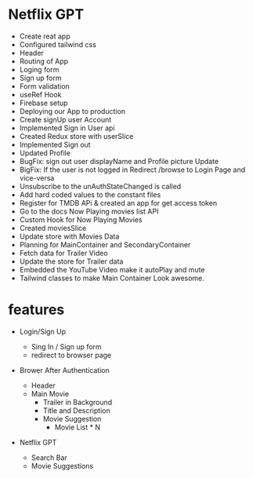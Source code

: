 
# Netflix GPT

- Create reat app
- Configured tailwind css
- Header
- Routing of App
- Loging form
- Sign up form
- Form validation
- useRef Hook
- Firebase setup
- Deploying our App to production
- Create signUp user Account    
- Implemented Sign in User api
- Created Redux store with userSlice
- Implemented Sign out
- Updated Profile
- BugFix: sign out user displayName and Profile picture Update
- BigFix:  If the user is not logged in Redirect /browse to Login Page and vice-versa
- Unsubscribe to the unAuthStateChanged is called
- Add hard coded values to the constant files  
- Register for TMDB APi & created an app for get access token
- Go to the docs Now Playing movies list API
- Custom Hook for Now Playing Movies
- Created moviesSlice
- Update store with Movies Data
- Planning for MainContainer and SecondaryContainer
- Fetch data for Trailer Video
- Update the store for Trailer data
- Embedded the YouTube Video make it autoPlay and mute
- Tailwind classes to make Main Container Look awesome.

# features

- Login/Sign Up
    - Sing In / Sign up form
    - redirect to browser page

- Brower After Authentication
    - Header
    - Main Movie
        - Trailer in Background
        - Title and Description
        - Movie Suggestion
            - Movie List * N

- Netflix GPT
    - Search Bar
    - Movie Suggestions